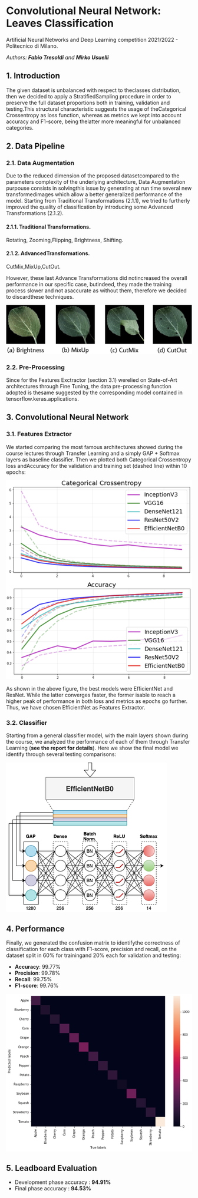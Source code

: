 # Convolutional Neural Network: Leaves Classification
Artificial Neural Networks and Deep Learning competition 2021/2022 - Politecnico di Milano.

*Authors: **Fabio Tresoldi** and **Mirko Usuelli***

## 1. Introduction
The  given  dataset  is  unbalanced  with  respect  to  theclasses  distribution,  then  we  decided  to  apply  a  StratifiedSampling  procedure  in  order  to  preserve  the  full  dataset proportions both in training, validation and testing.This  structural  characteristic  suggests  the  usage  of  theCategorical Crossentropy as loss function, whereas as metrics we kept into account accuracy and F1-score, being thelatter more meaningful for unbalanced categories.

## 2. Data Pipeline
### 2.1.  Data  Augmentation
Due  to  the  reduced  dimension  of  the  proposed  datasetcompared to the parameters complexity of the underlying architecture, Data Augmentation purpouse consists in solvingthis issue by generating at run time several new transformedimages which allow a better generalized performance of the model.
Starting  from  Traditional  Transformations  (2.1.1),  we  tried to furtherly improved the quality of classification by introducing some Advanced Transformations (2.1.2).

#### 2.1.1.  Traditional  Transformations.
Rotating,  Zooming,Flipping, Brightness, Shifting.

#### 2.1.2.  AdvancedTransformations.
CutMix,MixUp,CutOut.

However,  these  last  Advance  Transformations  did  notincreased  the  overall  performance  in  our  specific  case,  butindeed,  they  made  the  training  process  slower  and  not  asaccurate  as  without  them,  therefore  we  decided  to  discardthese techniques.

![image](/img/leaves.jpg)

### 2.2.  Pre-Processing
Since   for   the   Features   Exctractor   (section   3.1)   werelied   on   State-of-Art   architectures   through   Fine   Tuning,   the   data   pre-processing   function   adopted   is   thesame  suggested  by  the  corresponding  model  contained  in tensorflow.keras.applications.


## 3.  Convolutional  Neural  Network
### 3.1.  Features  Extractor
We  started  comparing  the  most  famous  architectures showed during the course lectures through Transfer Learning and  a  simply  GAP  +  Softmax  layers  as  baseline  classifier. Then  we  plotted  both  Categorical  Crossentropy  loss  andAccuracy  for  the  validation  and  training  set  (dashed line) within 10 epochs:

![image](/img/comparison.jpg)

As shown in the above figure, the best models were EfficientNet and ResNet. While the latter converges faster, the former isable  to  reach  a  higher  peak  of  performance  in  both  loss and  metrics  as  epochs  go  further.  Thus,  we  have  chosen EfficientNet as Features Extractor.


### 3.2. Classifier
Starting  from a  general  classifier  model,  with the  main layers  shown  during  the  course,  we  analyzed  the  performance of each of them through Transfer Learning (**see the report for details**).
Here we show the final model we identify through several testing comparisons:

![image](/img/final.png)

## 4. Performance
Finally,  we  generated  the  confusion  matrix  to  identifythe correctness of classification for each class with F1-score, precision and recall, on the dataset split in 60% for trainingand 20% each for validation and testing:
- **Accuracy**: 99.77%
- **Precision**: 99.78%
- **Recall**: 99.75%
- **F1-score**: 99.76%

![image](/img/confusion_matrix.png)

## 5. Leadboard Evaluation
- Development phase accuracy : **94.91%**
- Final phase accuracy : **94.53%**
